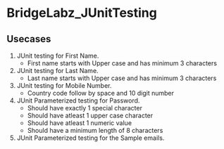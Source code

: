 # BridgeLabz_JUnitTesting

## Usecases
1. JUnit testing for First Name.
    - First name starts with Upper case and has minimum 3 characters
2. JUnit testing for Last Name.
    - Last name starts with Upper case and has minimum 3 characters
3. JUnit testing for Mobile Number.
    - Country code follow by space and 10 digit number
4. JUnit Parameterized testing for Password.
    - Should have exactly 1 special character
    - Should have atleast 1 upper case character
    - Should have atleast 1 numeric value
    - Should have a minimum length of 8 characters
5. JUnit Parameterized testing for the Sample emails.
